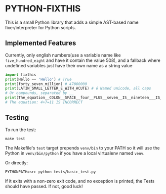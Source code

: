 # PYTHON-FIXTHIS

This is a small Python library that adds a simple AST-based name fixer/interpreter for Python scripts.

## Implemented Features

Currently, only english numbers(use a variable name like `five_hundred_eight`
and have it contain the value 508), and a fallback where undefined variables just
have their own name as a string value

```python
import fixthis
print(Hello == 'Hello') # True
print(forty_seven_million) # 47000000
print(LATIN_SMALL_LETTER_E_WITH_ACUTE) # é Named unicode, all caps
# Or compounds, separated by __
print(The_equation__COLON__SPACE__four__PLUS__seven__IS__nineteen___IS_INCORRECT)
# The equation: 4+7=11 IS INCORRECT
```

## Testing

To run the test:

    make test

The Makefile's `test` target prepends `venv/bin` to your PATH so it will use the Python in `venv/bin/python` if you have a local virtualenv named `venv`.

Or directly:

    PYTHONPATH=src python tests/basic_test.py

If it exits with a non-zero exit code, and no exception is printed, the Tests should have passed. If not, good luck!
